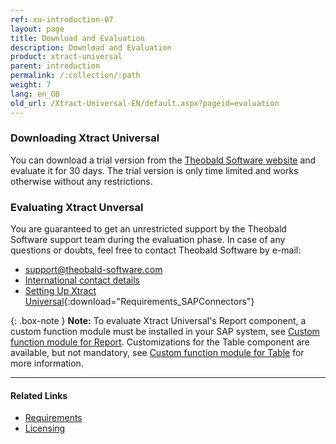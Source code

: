 ```yaml
---
ref: xu-introduction-07
layout: page
title: Download and Evaluation
description: Download and Evaluation
product: xtract-universal
parent: introduction
permalink: /:collection/:path
weight: 7
lang: en_GB
old_url: /Xtract-Universal-EN/default.aspx?pageid=evaluation
---
```


### Downloading Xtract Universal

You can download a trial version from the [Theobald Software website](https://theobald-software.com/en/download-trial/) and evaluate it for 30 days.
The trial version is only time limited and works otherwise without any restrictions.

### Evaluating Xtract Unversal
You are guaranteed to get an unrestricted support by the Theobald Software support team during the evaluation phase.
In case of any questions or doubts, feel free to contact Theobald Software by e-mail: <br>
- [support@theobald-software.com](mailto:support@theobald-software.com)
- [International contact details](https://theobald-software.com/en/contact/)
- [Setting Up Xtract Universal](/docs/sap-customizing/Requirements_SAPConnectors_v1.0.pdf){:download="Requirements_SAPConnectors"}

{: .box-note }
**Note:** To evaluate Xtract Universal's Report component, a custom function module must be installed in your SAP system, see [Custom function module for Report](../sap-customizing/install-report-custom-function-module). 
Customizations for the Table component are available, but not mandatory, see [Custom function module for Table](../sap-customizing/custom-function-module-for-table-extraction) for more information.

****
#### Related Links
- [Requirements](./requirements)
- [Licensing](./license)